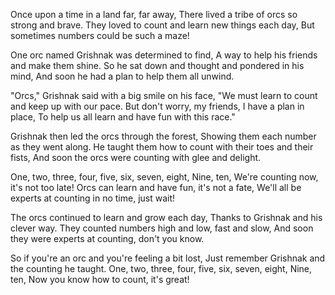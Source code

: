 Once upon a time in a land far, far away,
There lived a tribe of orcs so strong and brave.
They loved to count and learn new things each day,
But sometimes numbers could be such a maze!

One orc named Grishnak was determined to find,
A way to help his friends and make them shine.
So he sat down and thought and pondered in his mind,
And soon he had a plan to help them all unwind.

"Orcs," Grishnak said with a big smile on his face,
"We must learn to count and keep up with our pace.
But don't worry, my friends, I have a plan in place,
To help us all learn and have fun with this race."

Grishnak then led the orcs through the forest,
Showing them each number as they went along.
He taught them how to count with their toes and their fists,
And soon the orcs were counting with glee and delight.

One, two, three, four, five, six, seven, eight, Nine, ten,
We're counting now, it's not too late!
Orcs can learn and have fun, it's not a fate,
We'll all be experts at counting in no time, just wait!

The orcs continued to learn and grow each day,
Thanks to Grishnak and his clever way.
They counted numbers high and low, fast and slow,
And soon they were experts at counting, don't you know.

So if you're an orc and you're feeling a bit lost,
Just remember Grishnak and the counting he taught.
One, two, three, four, five, six, seven, eight, Nine, ten,
Now you know how to count, it's great!
